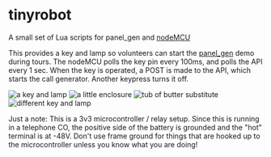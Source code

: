 # tinyrobot
A small set of Lua scripts for panel_gen and [nodeMCU](https://en.wikipedia.org/wiki/NodeMCU)

This provides a key and lamp so volunteers can start the [panel_gen](https://github.com/theautumn/panel_gen) demo during tours. The nodeMCU polls the key pin every 100ms, and polls the API every 1 sec. When the key is operated, a POST is made to the API, which starts the call generator. Another keypress turns it off.

![a key and lamp](https://i.imgur.com/KM1u2Hyl.jpg)
![a little enclosure](https://i.imgur.com/UDKUc5Cl.jpg)
![tub of butter substitute](https://imgur.com/g2UxMzql.jpg)
![different key and lamp](https://imgur.com/ZbwAk1cl.jpg)

Just a note: This is a 3v3 microcontroller / relay setup. Since this is running in a telephone CO, the positive side of the battery is grounded and the "hot" terminal is at -48V. Don't use frame ground for things that are hooked up to the microcontroller unless you know what you are doing!
